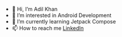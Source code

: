 - 👋 Hi, I’m Adil Khan
- 👀 I’m interested in Android Development
- 🌱 I’m currently learning Jetpack Compose
- 📫 How to reach me [LinkedIn](https://www.linkedin.com/in/iadilkhan/)

<!---
adilkdev/adilkdev is a ✨ special ✨ repository because its `README.md` (this file) appears on your GitHub profile.
You can click the Preview link to take a look at your changes.
--->
